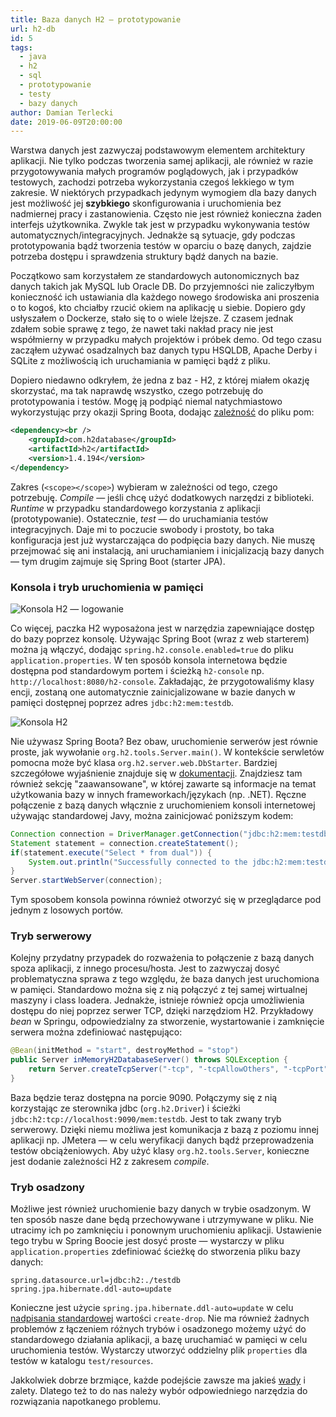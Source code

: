 ```yaml
---
title: Baza danych H2 — prototypowanie
url: h2-db
id: 5
tags:
  - java
  - h2
  - sql
  - prototypowanie
  - testy
  - bazy danych
author: Damian Terlecki
date: 2019-06-09T20:00:00
---
```


Warstwa danych jest zazwyczaj podstawowym elementem architektury aplikacji. Nie tylko podczas tworzenia samej aplikacji, ale również w razie przygotowywania małych programów poglądowych, jak i przypadków testowych, zachodzi potrzeba wykorzystania czegoś lekkiego w tym zakresie. W niektórych przypadkach jedynym wymogiem dla bazy danych jest możliwość jej **szybkiego** skonfigurowania i uruchomienia bez nadmiernej pracy i zastanowienia. Często nie jest również konieczna żaden interfejs użytkownika. Zwykle tak jest w przypadku wykonywania testów automatycznych/integracyjnych. Jednakże są sytuacje, gdy podczas prototypowania bądź tworzenia testów w oparciu o bazę danych, zajdzie potrzeba dostępu i sprawdzenia struktury bądź danych na bazie.

Początkowo sam korzystałem ze standardowych autonomicznych baz danych takich jak MySQL lub Oracle DB. Do przyjemności nie zaliczyłbym konieczność ich ustawiania dla każdego nowego środowiska ani proszenia o to kogoś, kto chciałby rzucić okiem na aplikację u siebie. Dopiero gdy usłyszałem o Dockerze, stało się to o wiele lżejsze. Z czasem jednak zdałem sobie sprawę z tego, że nawet taki nakład pracy nie jest współmierny w przypadku małych projektów i próbek demo. Od tego czasu zacząłem używać osadzalnych baz danych typu HSQLDB, Apache Derby i SQLite z możliwością ich uruchamiania w pamięci bądź z pliku.

Dopiero niedawno odkryłem, że jedna z baz - H2, z której miałem okazję skorzystać, ma tak naprawdę wszystko, czego potrzebuję do prototypowania i testów. Mogę ją podpiąć niemal natychmiastowo wykorzystując przy okazji Spring Boota, dodając [zależność](https://mvnrepository.com/artifact/com.h2database/h2) do pliku pom:

```xml
<dependency><br />
    <groupId>com.h2database</groupId>
    <artifactId>h2</artifactId>
    <version>1.4.194</version>
</dependency>
```

Zakres (`<scope></scope>`) wybieram w zależności od tego, czego potrzebuję. *Compile* — jeśli chcę użyć dodatkowych narzędzi z biblioteki. *Runtime* w przypadku standardowego korzystania z aplikacji (prototypowanie). Ostatecznie, *test* — do uruchamiania testów integracyjnych. Daje mi to poczucie swobody i prostoty, bo taka konfiguracja jest już wystarczająca do podpięcia bazy danych. Nie muszę przejmować się ani instalacją, ani uruchamianiem i inicjalizacją bazy danych — tym drugim zajmuje się Spring Boot (starter JPA).

### Konsola i tryb uruchomienia w pamięci

<img src="/img/lazy/h2-konsola-logowanie.jpg" alt="Konsola H2 — logowanie" title="Konsola H2 — logowanie" data-src="/img/hq/h2-konsola-logowanie.jpg">

Co więcej, paczka H2 wyposażona jest w narzędzia zapewniające dostęp do bazy poprzez konsolę. Używając Spring Boot (wraz z web starterem) można ją włączyć, dodając `spring.h2.console.enabled=true` do pliku `application.properties`. W ten sposób konsola internetowa będzie dostępna pod standardowym portem i ścieżką `h2-console` np. `http://localhost:8080/h2-console`. Zakładając, że przygotowaliśmy klasy encji, zostaną one automatycznie zainicjalizowane w bazie danych w pamięci dostępnej poprzez adres `jdbc:h2:mem:testdb`.

<img src="/img/lazy/h2-konsola.jpg" alt="Konsola H2" title="Konsola H2" data-src="/img/hq/h2-konsola.jpg">

Nie używasz Spring Boota? Bez obaw, uruchomienie serwerów jest równie proste, jak wywołanie `org.h2.tools.Server.main()`. W kontekście serwletów pomocna może być klasa `org.h2.server.web.DbStarter`. Bardziej szczegółowe wyjaśnienie znajduje się w [dokumentacji](http://www.h2database.com/html/tutorial.html). Znajdziesz tam również sekcję "zaawansowane", w której zawarte są informacje na temat użytkowania bazy w innych frameworkach/językach (np. .NET). Ręczne połączenie z bazą danych włącznie z uruchomieniem konsoli internetowej używając standardowej Javy, można zainicjować poniższym kodem:
```java
Connection connection = DriverManager.getConnection("jdbc:h2:mem:testdb", "sa", "");
Statement statement = connection.createStatement();
if(statement.execute("Select * from dual")) {
    System.out.println("Successfully connected to the jdbc:h2:mem:testdb");
}
Server.startWebServer(connection);
```
Tym sposobem konsola powinna również otworzyć się w przeglądarce pod jednym z losowych portów.

### Tryb serwerowy

Kolejny przydatny przypadek do rozważenia to połączenie z bazą danych spoza aplikacji, z innego procesu/hosta. Jest to zazwyczaj dosyć problematyczna sprawa z tego względu, że baza danych jest uruchomiona w pamięci. Standardowo można się z nią połączyć z tej samej wirtualnej maszyny i class loadera. Jednakże, istnieje również opcja umożliwienia dostępu do niej poprzez serwer TCP, dzięki narzędziom H2. Przykładowy *bean* w Springu, odpowiedzialny za stworzenie, wystartowanie i zamknięcie serwera można zdefiniować następująco:
```java
@Bean(initMethod = "start", destroyMethod = "stop")
public Server inMemoryH2DatabaseServer() throws SQLException {
    return Server.createTcpServer("-tcp", "-tcpAllowOthers", "-tcpPort", "9090");
}
```
Baza będzie teraz dostępna na porcie 9090. Połączymy się z nią korzystając ze sterownika jdbc (`org.h2.Driver`) i ścieżki `jdbc:h2:tcp://localhost:9090/mem:testdb`. Jest to tak zwany tryb serwerowy. Dzięki niemu możliwa jest komunikacja z bazą z poziomu innej aplikacji np. JMetera — w celu weryfikacji danych bądź przeprowadzenia testów obciążeniowych. Aby użyć klasy `org.h2.tools.Server`, konieczne jest dodanie zależności H2 z zakresem *compile*. 

### Tryb osadzony

Możliwe jest również uruchomienie bazy danych w trybie osadzonym. W ten sposób nasze dane będą przechowywane i utrzymywane w pliku. Nie utracimy ich po zamknięciu i ponownym uruchomieniu aplikacji. Ustawienie tego trybu w Spring Boocie jest dosyć proste — wystarczy w pliku `application.properties` zdefiniować ścieżkę do stworzenia pliku bazy danych:
```properties
spring.datasource.url=jdbc:h2:./testdb
spring.jpa.hibernate.ddl-auto=update
```
Konieczne jest użycie `spring.jpa.hibernate.ddl-auto=update` w celu [nadpisania standardowej](https://docs.spring.io/spring-boot/docs/current/reference/html/howto-database-initialization.html) wartości `create-drop`. Nie ma również żadnych problemów z łączeniem różnych trybów i osadzonego możemy użyć do standardowego działania aplikacji, a bazę uruchamiać w pamięci w celu uruchomienia testów. Wystarczy utworzyć oddzielny plik `properties` dla testów w katalogu `test/resources`.

Jakkolwiek dobrze brzmiące, każde podejście zawsze ma jakieś [wady](https://phauer.com/2017/dont-use-in-memory-databases-tests-h2/) i zalety. Dlatego też to do nas należy wybór odpowiedniego narzędzia do rozwiązania napotkanego problemu.